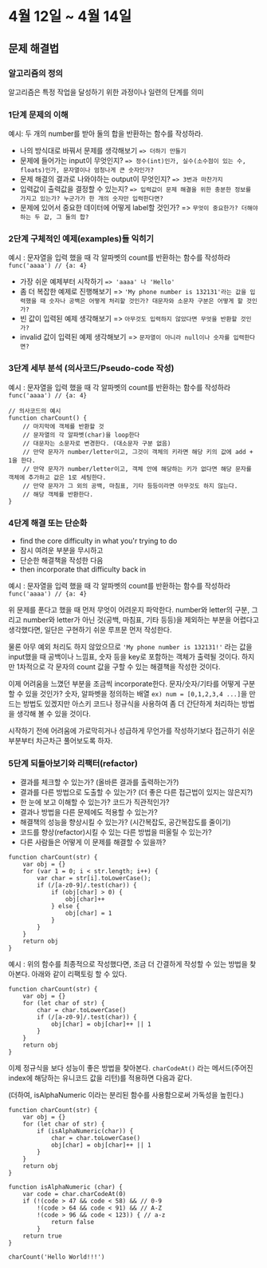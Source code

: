 # 4월 12일 ~ 4월 14일

## 문제 해결법

### 알고리즘의 정의
알고리즘은 특정 작업을 달성하기 위한 과정이나 일련의 단계를 의미

### 1단계 문제의 이해
예시: 두 개의 number를 받아 둘의 합을 반환하는 함수를 작성하라.
* 나의 방식대로 바꿔서 문제를 생각해보기 ``=> 더하기 만들기``
* 문제에 들어가는 input이 무엇인지? ``=> 정수(int)인가, 실수(소수점이 있는 수, floats)인가, 문자열이나 엄청나게 큰 숫자인가?``
* 문제 해결의 결과로 나와야하는 output이 무엇인지? ``=> 3번과 마찬가지``
* 입력값이 출력값을 결정할 수 있는지? ``=> 입력값이 문제 해결을 위한 충분한 정보를 가지고 있는가? 누군가가 한 개의 숫자만 입력한다면?``
* 문제에 있어서 중요한 데이터에 어떻게 label할 것인가? => ``무엇이 중요한가? 더해야하는 두 값, 그 둘의 합?``

### 2단계 구체적인 예제(examples)들 익히기
예시 : 문자열을 입력 했을 때 각 알파벳의 count를 반환하는 함수를 작성하라 ``func('aaaa') // {a: 4}``
* 가장 쉬운 예제부터 시작하기 ``=> 'aaaa' 나 'Hello'``
* 좀 더 복잡한 예제로 진행해보기 => ``'My phone number is 132131'라는 값을 입력했을 때 숫자나 공백은 어떻게 처리할 것인가? 대문자와 소문자 구분은 어떻게 할 것인가?``
* 빈 값이 입력된 예제 생각해보기 => ``아무것도 입력하지 않았다면 무엇을 반환할 것인가?``
* invalid 값이 입력된 예제 생각해보기 => ``문자열이 아니라 null이나 숫자를 입력한다면?``

### 3단계 세부 분석 (의사코드/Pseudo-code 작성)
예시 : 문자열을 입력 했을 때 각 알파벳의 count를 반환하는 함수를 작성하라 ``func('aaaa') // {a: 4}``

```
// 의사코드의 예시
function charCount() {
    // 마지막에 객체를 반환할 것
    // 문자열의 각 알파벳(char)을 loop한다
    // 대문자는 소문자로 변경한다. (대소문자 구분 없음)
    // 만약 문자가 number/letter이고, 그것이 객체의 키라면 해당 키의 값에 add + 1을 한다.
    // 만약 문자가 number/letter이고, 객체 안에 해당하는 키가 없다면 해당 문자를 객체에 추가하고 값은 1로 세팅한다.
    // 만약 문자가 그 외의 공백, 마침표, 기타 등등이라면 아무것도 하지 않는다.
    // 해당 객체를 반환한다. 
}
```

### 4단계 해결 또는 단순화
* find the core difficulty in what you'r trying to do
* 잠시 여려운 부분을 무시하고
* 단순한 해결책을 작성한 다음
* then incorporate that difficulty back in

예시 : 문자열을 입력 했을 때 각 알파벳의 count를 반환하는 함수를 작성하라 ``func('aaaa') // {a: 4}``

위 문제를 푼다고 했을 때 먼저 무엇이 어려운지 파악한다. number와 letter의 구분, 그리고 number와 letter가 아닌 것(공백, 마침표, 기타 등등)을 제외하는 부분을 어렵다고 생각했다면, 일단은 구현하기 쉬운 루프문 먼저 작성한다.

물론 아무 예외 처리도 하지 않았으므로 ``'My phone number is 132131!'`` 라는 값을 input했을 때 공백이나 느낌표, 숫자 등을 key로 포함하는 객체가 출력될 것이다. 하지만 1차적으로 각 문자의 count 값을 구할 수 있는 해결책을 작성한 것이다.

이제 어려움을 느꼈던 부분을 조금씩 incorporate한다. 문자/숫자/기타를 어떻게 구분할 수 있을 것인가? 숫자, 알파벳을 정의하는 배열 `ex) num = [0,1,2,3,4 ...]`을 만드는 방법도 있겠지만 아스키 코드나 정규식을 사용하여 좀 더 간단하게 처리하는 방법을 생각해 볼 수 있을 것이다. 

시작하기 전에 어려움에 가로막히거나 성급하게 무언가를 작성하기보다 접근하기 쉬운 부분부터 차근차근 풀어보도록 하자.

### 5단계 되돌아보기와 리팩터(refactor)
* 결과를 체크할 수 있는가? (올바른 결과를 출력하는가?)
* 결과를 다른 방법으로 도출할 수 있는가? (더 좋은 다른 접근법이 있지는 않은지?)
* 한 눈에 보고 이해할 수 있는가? 코드가 직관적인가? 
* 결과나 방법을 다른 문제에도 적용할 수 있는가?
* 해결책의 성능을 향상시킬 수 있는가? (시간복잡도, 공간복잡도를 줄이기)
* 코드를 향상(refactor)시킬 수 있는 다른 방법을 떠올릴 수 있는가?
* 다른 사람들은 어떻게 이 문제를 해결할 수 있을까? 


```
function charCount(str) {
    var obj = {}
    for (var 1 = 0; i < str.length; i++) {
        var char = str[i].toLowerCase();
        if (/[a-z0-9]/.test(char)) {
            if (obj[char] > 0) {
                obj[char]++
            } else {
                obj[char] = 1
            }
        }
    }
    return obj
}
```

예시 : 위의 함수를 최종적으로 작성했다면, 조금 더 간결하게 작성할 수 있는 방법을 찾아본다. 아래와 같이 리팩토링 할 수 있다.
```
function charCount(str) {
    var obj = {}
    for (let char of str) {
        char = char.toLowerCase()
        if (/[a-z0-9]/.test(char)) {
            obj[char] = obj[char]++ || 1
        }
    }
    return obj
}
```
이제 정규식을 보다 성능이 좋은 방법을 찾아본다. ``charCodeAt()`` 라는 메서드(주어진 index에 해당하는 유니코드 값을 리턴)를 적용하면 다음과 같다.

(더하여, isAlphaNumeric 이라는 분리된 함수를 사용함으로써 가독성을 높힌다.)

```
function charCount(str) {
    var obj = {}
    for (let char of str) {
        if (isAlphaNumeric(char)) {
            char = char.toLowerCase()
            obj[char] = obj[char]++ || 1
        }
    }
    return obj
}

function isAlphaNumeric (char) {
    var code = char.charCodeAt(0)
    if (!(code > 47 && code < 58) && // 0-9
        !(code > 64 && code < 91) && // A-Z
        !(code > 96 && code < 123)) { // a-z
            return false
        }
    return true
}

charCount('Hello World!!!')
```